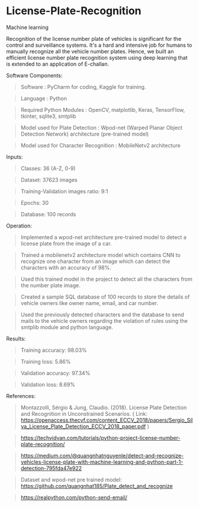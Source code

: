 # License-Plate-Recognition
Machine learning

Recognition of the license number plate of vehicles is significant for the control and surveillance systems. It's a hard and intensive job for humans to manually recognize all the vehicle number plates. Hence, we built an efficient license number plate recognition system using deep learning that is extended to an application of E-challan.

Software Components:

> Software : PyCharm for coding, Kaggle for training.

> Language : Python

> Required Python Modules : OpenCV, matplotlib,  Keras, TensorFlow, tkinter, sqlite3, smtplib

> Model used for Plate Detection : Wpod-net (Warped Planar Object Detection Network) architecture (pre-trained model)

> Model used for Character Recognition :  MobileNetv2 architecture

Inputs:

> Classes: 36  (A-Z, 0-9)

> Dataset: 37623 images

> Training-Validation images ratio: 9:1

> Epochs: 30

> Database: 100 records

Operation:

> Implemented a wpod-net architecture pre-trained model to detect a license plate from the image of a car.

> Trained a mobilenetv2 architecture model which contains CNN to recognize one character from an image which can detect the characters with an accuracy of 98%.

> Used this trained model in the project to detect all the characters from the number plate image.

> Created a sample SQL database of 100 records to store the details of vehicle owners like owner name, email, and car number.

> Used the previously detected characters and the database to send mails to the vehicle owners regarding the violation of rules using the smtplib module and python language.

Results:

> Training accuracy: 98.03%

> Training loss: 5.86%

> Validation accuracy: 97.34%

> Validation loss: 8.69%

References:

> Montazzolli, Sérgio & Jung, Claudio. (2018). License Plate Detection and Recognition in Unconstrained Scenarios. ( Link: https://openaccess.thecvf.com/content_ECCV_2018/papers/Sergio_Silva_License_Plate_Detection_ECCV_2018_paper.pdf )

> https://techvidvan.com/tutorials/python-project-license-number-plate-recognition/

> https://medium.com/@quangnhatnguyenle/detect-and-recognize-vehicles-license-plate-with-machine-learning-and-python-part-1-detection-795fda47e922

> Dataset and wpod-net pre trained model: 
       https://github.com/quangnhat185/Plate_detect_and_recognize
       
> https://realpython.com/python-send-email/


